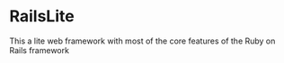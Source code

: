 # RailsLite

This a lite web framework with most of the core features of the Ruby on Rails framework
